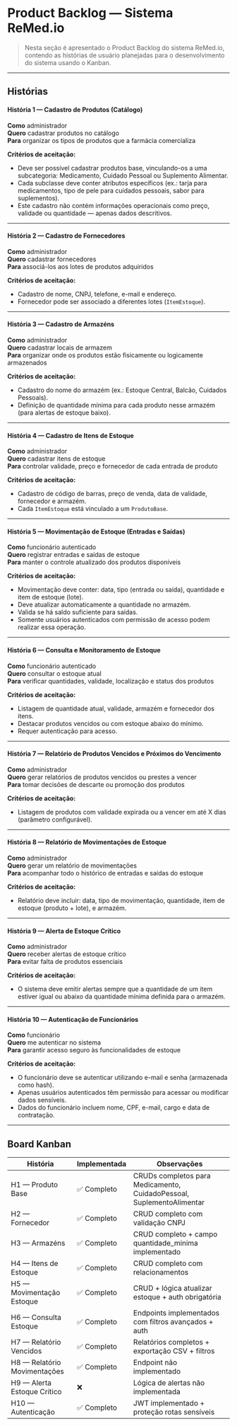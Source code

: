 # Product Backlog — Sistema ReMed.io

> Nesta seção é apresentado o Product Backlog do sistema ReMed.io, contendo as histórias de usuário planejadas para o desenvolvimento do sistema usando o Kanban.

---

## Histórias

#### História 1 — Cadastro de Produtos (Catálogo)
**Como** administrador  
**Quero** cadastrar produtos no catálogo  
**Para** organizar os tipos de produtos que a farmácia comercializa  

**Critérios de aceitação:** 

- Deve ser possível cadastrar produtos base, vinculando-os a uma subcategoria: Medicamento, Cuidado Pessoal ou Suplemento Alimentar.  
- Cada subclasse deve conter atributos específicos (ex.: tarja para medicamentos, tipo de pele para cuidados pessoais, sabor para suplementos).  
- Este cadastro não contém informações operacionais como preço, validade ou quantidade — apenas dados descritivos.  

---

#### História 2 — Cadastro de Fornecedores
**Como** administrador  
**Quero** cadastrar fornecedores  
**Para** associá-los aos lotes de produtos adquiridos  

**Critérios de aceitação:**  

- Cadastro de nome, CNPJ, telefone, e-mail e endereço.  
- Fornecedor pode ser associado a diferentes lotes (`ItemEstoque`).  

---

#### História 3 — Cadastro de Armazéns
**Como** administrador  
**Quero** cadastrar locais de armazem  
**Para** organizar onde os produtos estão fisicamente ou logicamente armazenados  

**Critérios de aceitação:**  

- Cadastro do nome do armazém (ex.: Estoque Central, Balcão, Cuidados Pessoais).  
- Definição de quantidade mínima para cada produto nesse armazém (para alertas de estoque baixo).  

---

#### História 4 — Cadastro de Itens de Estoque 
**Como** administrador  
**Quero** cadastrar itens de estoque  
**Para** controlar validade, preço e fornecedor de cada entrada de produto  

**Critérios de aceitação:**  

- Cadastro de código de barras, preço de venda, data de validade, fornecedor e armazém.  
- Cada `ItemEstoque` está vinculado a um `ProdutoBase`.  

---

#### História 5 — Movimentação de Estoque (Entradas e Saídas)
**Como** funcionário autenticado  
**Quero** registrar entradas e saídas de estoque  
**Para** manter o controle atualizado dos produtos disponíveis  

**Critérios de aceitação:**  

- Movimentação deve conter: data, tipo (entrada ou saída), quantidade e item de estoque (lote).  
- Deve atualizar automaticamente a quantidade no armazém.  
- Valida se há saldo suficiente para saídas.  
- Somente usuários autenticados com permissão de acesso podem realizar essa operação.  

---

#### História 6 — Consulta e Monitoramento de Estoque
**Como** funcionário autenticado  
**Quero** consultar o estoque atual  
**Para** verificar quantidades, validade, localização e status dos produtos  

**Critérios de aceitação:**  

- Listagem de quantidade atual, validade, armazém e fornecedor dos itens.  
- Destacar produtos vencidos ou com estoque abaixo do mínimo.  
- Requer autenticação para acesso.  

---

#### História 7 — Relatório de Produtos Vencidos e Próximos do Vencimento
**Como** administrador  
**Quero** gerar relatórios de produtos vencidos ou prestes a vencer  
**Para** tomar decisões de descarte ou promoção dos produtos  

**Critérios de aceitação:** 

- Listagem de produtos com validade expirada ou a vencer em até X dias (parâmetro configurável).  

---

#### História 8 — Relatório de Movimentações de Estoque
**Como** administrador  
**Quero** gerar um relatório de movimentações  
**Para** acompanhar todo o histórico de entradas e saídas do estoque  

**Critérios de aceitação:**  

- Relatório deve incluir: data, tipo de movimentação, quantidade, item de estoque (produto + lote), e armazém.  

---

#### História 9 — Alerta de Estoque Crítico
**Como** administrador  
**Quero** receber alertas de estoque crítico  
**Para** evitar falta de produtos essenciais  

**Critérios de aceitação:**  

- O sistema deve emitir alertas sempre que a quantidade de um item estiver igual ou abaixo da quantidade mínima definida para o armazém.  

---

#### História 10 — Autenticação de Funcionários
**Como** funcionário  
**Quero** me autenticar no sistema  
**Para** garantir acesso seguro às funcionalidades de estoque  

**Critérios de aceitação:**  

- O funcionário deve se autenticar utilizando e-mail e senha (armazenada como hash).  
- Apenas usuários autenticados têm permissão para acessar ou modificar dados sensíveis.  
- Dados do funcionário incluem nome, CPF, e-mail, cargo e data de contratação.  

---

## Board Kanban

| História                      | Implementada  | Observações                         |
| ----------------------------- | ------------- | ----------------------------------- |
| H1 — Produto Base             | ✅ Completo    | CRUDs completos para Medicamento, CuidadoPessoal, SuplementoAlimentar |
| H2 — Fornecedor               | ✅ Completo    | CRUD completo com validação CNPJ |
| H3 — Armazéns                 | ✅ Completo    | CRUD completo + campo quantidade_minima implementado |
| H4 — Itens de Estoque         | ✅ Completo    | CRUD completo com relacionamentos |
| H5 — Movimentação Estoque     | ✅ Completo    | CRUD + lógica atualizar estoque + auth obrigatória |
| H6 — Consulta Estoque         | ✅ Completo    | Endpoints implementados com filtros avançados + auth |
| H7 — Relatório Vencidos       | ✅ Completo    | Relatórios completos + exportação CSV + filtros |
| H8 — Relatório Movimentações  | ✅ Completo             | Endpoint não implementado |
| H9 — Alerta Estoque Crítico   | ❌            | Lógica de alertas não implementada |
| H10 — Autenticação            | ✅ Completo    | JWT implementado + proteção rotas sensíveis |
